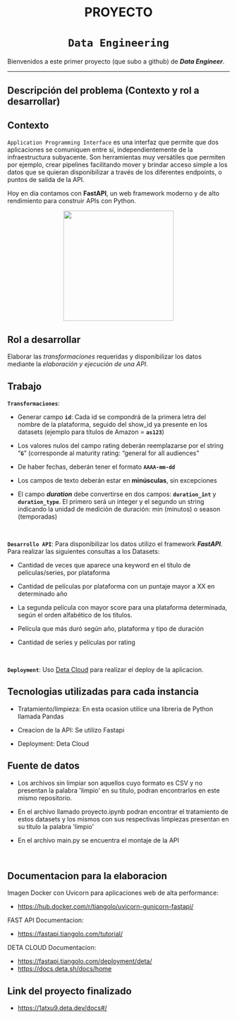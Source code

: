 # <h1 align=center> **PROYECTO** </h1>

# <h1 align=center>**`Data Engineering`**</h1>


Bienvenidos a este primer proyecto (que subo a github) de  ***Data Engineer***. 

<hr>  

## **Descripción del problema (Contexto y rol a desarrollar)**

## Contexto

`Application Programming Interface`  es una interfaz que permite que dos aplicaciones se comuniquen entre sí, independientemente de la infraestructura subyacente. Son herramientas muy versátiles que permiten por ejemplo, crear pipelines facilitando mover y brindar acceso simple a los datos que se quieran disponibilizar a través de los diferentes endpoints, o puntos de salida de la API.

Hoy en día contamos con **FastAPI**, un web framework moderno y de alto rendimiento para construir APIs con Python.
<p align=center>
<img src = 'https://i.ibb.co/9t3dD7D/blog-zenvia-imagens-3.png' height=250><p>

## Rol a desarrollar

Elaborar las *transformaciones* requeridas y disponibilizar los datos mediante la *elaboración y ejecución de una API*.



## **Trabajo**

**`Transformaciones`**:


+ Generar campo **`id`**: Cada id se compondrá de la primera letra del nombre de la plataforma, seguido del show_id ya presente en los datasets (ejemplo para títulos de Amazon = **`as123`**)

+ Los valores nulos del campo rating deberán reemplazarse por el string “**`G`**” (corresponde al maturity rating: “general for all audiences”

+ De haber fechas, deberán tener el formato **`AAAA-mm-dd`**

+ Los campos de texto deberán estar en **minúsculas**, sin excepciones

+ El campo ***duration*** debe convertirse en dos campos: **`duration_int`** y **`duration_type`**. El primero será un integer y el segundo un string indicando la unidad de medición de duración: min (minutos) o season (temporadas)

<br/>

**`Desarrollo API`**:  Para disponibilizar los datos utilizo el framework ***FastAPI***. Para realizar las siguientes consultas a los Datasets:

+ Cantidad de veces que aparece una keyword en el título de peliculas/series, por plataforma

+ Cantidad de películas por plataforma con un puntaje mayor a XX en determinado año

+ La segunda película con mayor score para una plataforma determinada, según el orden alfabético de los títulos.

+ Película que más duró según año, plataforma y tipo de duración

+ Cantidad de series y películas por rating
<br/>


**`Deployment`**: Uso [Deta Cloud](https://www.deta.sh/?ref=fastapi) para realizar el deploy de la aplicacion.
<br/>

## **Tecnologias utilizadas para cada instancia**

+ Tratamiento/limpieza: En esta ocasion utilice una libreria de Python  llamada Pandas

+ Creacion de la API: Se utilizo Fastapi

+ Deployment: Deta Cloud

## **Fuente de datos**

+ Los archivos sin limpiar son aquellos cuyo formato es CSV y no presentan la palabra 'limpio' en su titulo, podran encontrarlos en este mismo repositorio.

+ En el archivo llamado proyecto.ipynb podran encontrar el tratamiento de estos datasets y los mismos con sus respectivas limpiezas presentan en su titulo la palabra 'limpio'

+ En el archivo main.py se encuentra el montaje de la API

<br/>

## **Documentacion para la elaboracion**

Imagen Docker con Uvicorn para aplicaciones web de alta performance:

+ https://hub.docker.com/r/tiangolo/uvicorn-gunicorn-fastapi/ 


FAST API Documentacion:

+ https://fastapi.tiangolo.com/tutorial/


DETA CLOUD Documentacion:

+ https://fastapi.tiangolo.com/deployment/deta/
+ https://docs.deta.sh/docs/home

## **Link del proyecto finalizado**

+  https://1atxu9.deta.dev/docs#/
